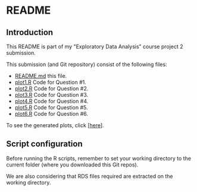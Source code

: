 # README

## Introduction

This README is part of my "Exploratory Data Analysis" course project 2 submission.

This submission (and Git repository) consist of the following files:

* [README.md](README.md) this file.
* [plot1.R](plot1.R) Code for Question #1.
* [plot2.R](plot2.R) Code for Question #2.
* [plot3.R](plot3.R) Code for Question #3.
* [plot4.R](plot4.R) Code for Question #4.
* [plot5.R](plot5.R) Code for Question #5.
* [plot6.R](plot6.R) Code for Question #6.

To see the generated plots, click [[here](PLOTS.md)].

## Script configuration

Before running the R scripts, remember to set your working directory
to the current folder (where you downloaded this Git repos).

We are also considering that RDS files required are extracted on
the working directory.
